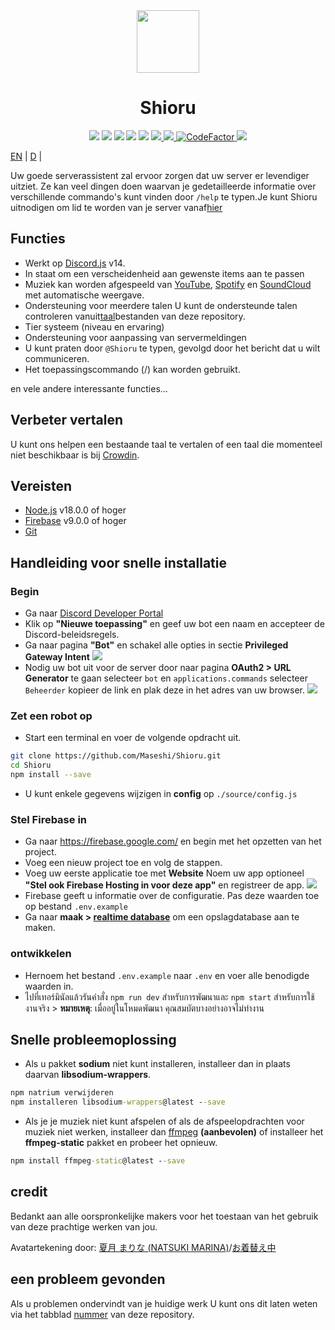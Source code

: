 <div align="center">
  <img src="https://raw.githubusercontent.com/Maseshi/Shioru/main/assets/icons/favicon-circle.png" width="100" />
  <h1>
    <strong>Shioru</strong>
  </h1>
  <img src="https://img.shields.io/badge/discord.js-v14-7354F6?logo=discord&logoColor=white" />
  <img src="https://img.shields.io/github/stars/Maseshi/Shioru.svg?logo=github" />
  <img src="https://img.shields.io/github/v/release/Maseshi/Shioru">
  <img src="https://img.shields.io/github/license/Maseshi/Shioru.svg?logo=github" />
  <img src="https://img.shields.io/github/last-commit/Maseshi/Shioru">
  <a title="Toestand" target="_blank" href="https://shioru.statuspage.io/">
    <img src="https://img.shields.io/badge/dynamic/json?logo=google-cloud&logoColor=white&label=status&query=status.indicator&url=https%3A%2F%2Fq60yrzp0cbgg.statuspage.io%2Fapi%2Fv2%2Fstatus.json" />
  </a>
  <a title="Crowdin" target="_blank" href="https://crowdin.com/project/shioru-bot">
    <img src="https://badges.crowdin.net/shioru-bot/localized.svg">
  </a>
  <a title="CodeFactor" target="_blank" href="https://www.codefactor.io/repository/github/maseshi/shioru">
    <img src="https://www.codefactor.io/repository/github/maseshi/shioru/badge" alt="CodeFactor" />
  </a>
  <a title="Top.gg" target="_blank" href="https://top.gg/bot/704706906505347183">
    <img src="https://top.gg/api/widget/upvotes/704706906505347183.svg">
  </a>
</div>

[EN](https://github.com/Maseshi/Shioru/blob/main/documents/README.en.md) | [D](https://github.com/Maseshi/Shioru/blob/main/documents/README.th.md) | [](https://github.com/Maseshi/Shioru/blob/main/documents/README.ja.md)

Uw goede serverassistent zal ervoor zorgen dat uw server er levendiger uitziet. Ze kan veel dingen doen waarvan je gedetailleerde informatie over verschillende commando's kunt vinden door `/help` te typen.Je kunt Shioru uitnodigen om lid te worden van je server vanaf[hier](https://discord.com/api/oauth2/authorize?client_id=704706906505347183&permissions=8&scope=applications.commands%20bot&redirect_uri=https%3A%2F%2Fshiorus.web.app%2Fthanks-you)

## Functies

- Werkt op [Discord.js](https://discord.js.org/) v14.
- In staat om een verscheidenheid aan gewenste items aan te passen
- Muziek kan worden afgespeeld van [YouTube](https://www.youtube.com/), [Spotify](https://www.spotify.com/) en [SoundCloud](https://soundcloud.com/) met automatische weergave.
- Ondersteuning voor meerdere talen U kunt de ondersteunde talen controleren vanuit[taal](https://github.com/Maseshi/shioru/blob/main/source/languages)bestanden van deze repository.
- Tier systeem (niveau en ervaring)
- Ondersteuning voor aanpassing van servermeldingen
- U kunt praten door `@Shioru` te typen, gevolgd door het bericht dat u wilt communiceren.
- Het toepassingscommando (/) kan worden gebruikt.

en vele andere interessante functies...

## Verbeter vertalen

U kunt ons helpen een bestaande taal te vertalen of een taal die momenteel niet beschikbaar is bij [Crowdin](https://crowdin.com/project/shioru-bot).

## Vereisten

- [Node.js](https://nodejs.org/) v18.0.0 of hoger
- [Firebase](https://firebase.google.com/) v9.0.0 of hoger
- [Git](https://git-scm.com/downloads)

## Handleiding voor snelle installatie

### Begin

- Ga naar [Discord Developer Portal](https://discord.com/developers/applications)
- Klik op **"Nieuwe toepassing"** en geef uw bot een naam en accepteer de Discord-beleidsregels.
- Ga naar pagina **"Bot"** en schakel alle opties in sectie **Privileged Gateway Intent** ![](https://raw.githubusercontent.com/Maseshi/Shioru/main/assets/images/discord-developer-portal-privileged-gateway-intents.png)
- Nodig uw bot uit voor de server door naar pagina **OAuth2 > URL Generator** te gaan selecteer `bot` en `applications.commands` selecteer `Beheerder` kopieer de link en plak deze in het adres van uw browser. ![](https://raw.githubusercontent.com/Maseshi/Shioru/main/assets/images/discord-developer-portal-scopes.png)

### Zet een robot op

- Start een terminal en voer de volgende opdracht uit.

```bash
git clone https://github.com/Maseshi/Shioru.git
cd Shioru
npm install --save
```

- U kunt enkele gegevens wijzigen in **config** op `./source/config.js`

### Stel Firebase in

- Ga naar https://firebase.google.com/ en begin met het opzetten van het project.
- Voeg een nieuw project toe en volg de stappen.
- Voeg uw eerste applicatie toe met **Website** Noem uw app optioneel **"Stel ook Firebase Hosting in voor deze app"** en registreer de app. ![](https://raw.githubusercontent.com/Maseshi/Shioru/main/assets/images/firebase-setup-web-application.png)
- Firebase geeft u informatie over de configuratie. Pas deze waarden toe op bestand `.env.example`
- Ga naar **maak > [realtime database](https://console.firebase.google.com/u/0/project/_/database/data)** om een opslagdatabase aan te maken.

### ontwikkelen

- Hernoem het bestand `.env.example` naar `.env` en voer alle benodigde waarden in.
- ไปที่เทอร์มินัลแล้วรันคำสั่ง `npm run dev` สำหรับการพัฒนาและ `npm start` สำหรับการใช้งานจริง > **หมายเหตุ**: เมื่ออยู่ในโหมดพัฒนา คุณสมบัตบางอย่างอาจไม่ทำงาน

## Snelle probleemoplossing

- Als u pakket **sodium** niet kunt installeren, installeer dan in plaats daarvan **libsodium-wrappers**.
```bat
npm natrium verwijderen
npm installeren libsodium-wrappers@latest --save
```
- Als je je muziek niet kunt afspelen of als de afspeelopdrachten voor muziek niet werken, installeer dan [ffmpeg](https://ffmpeg.org/download.html) **(aanbevolen)** of installeer het **ffmpeg-static** pakket en probeer het opnieuw.
```bat
npm install ffmpeg-static@latest --save
```

## credit

Bedankt aan alle oorspronkelijke makers voor het toestaan van het gebruik van deze prachtige werken van jou.

Avatartekening door: [夏月 まりな (NATSUKI MARINA)](https://www.pixiv.net/en/users/482462)/[お着替え中](https://www.pixiv.net/en/artworks/76075098)

## een probleem gevonden

Als u problemen ondervindt van je huidige werk U kunt ons dit laten weten via het tabblad [nummer](https://github.com/Maseshi/Shioru/issues) van deze repository.
